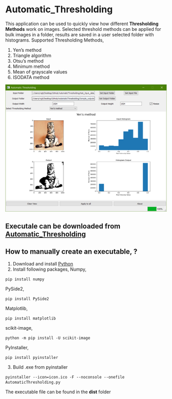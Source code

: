 # Automatic_Thresholding

This application can be used to quickly view how different **Thresholding Methods** work on images. Selected threshold methods can be applied for bulk images in a folder, results are saved in a user selected folder with histograms.
Supported Thresholding Methods,
1. Yen’s method
2. Triangle algorithm
3. Otsu’s method
4. Minimum method
5. Mean of grayscale values
6. ISODATA method

![APP Screenshot](Screenshot.PNG)

## Executale can be downloaded from [Automatic_Thresholding](https://drive.google.com/file/d/1-In2zPExB9P4kbyCyba5jiUC8uRcHIk4/view?usp=sharing)

## How to manually create an executable, ?

1. Download and install [Python](https://www.python.org/downloads/)
2. Install  following packages,
Numpy,
```
pip install numpy
```
PySide2,
```
pip install PySide2
```
Matplotlib,
```
pip install matplotlib
```
scikit-image,
```
python -m pip install -U scikit-image
```
PyInstaller,
```
pip install pyinstaller
```
3. Build .exe from pyinstaller
```
pyinstaller --icon=icon.ico -F --noconsole --onefile AutomaticThresholding.py
```

The executable file can be found in the **dist** folder 



